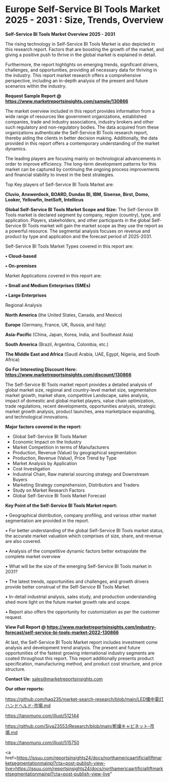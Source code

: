 # Europe Self-Service BI Tools Market 2025 - 2031 : Size, Trends, Overview

<Strong> Self-Service BI Tools Market Overview 2025 - 2031</strong>

The rising technology in Self-Service BI Tools Market is also depicted in this research report. Factors that are boosting the growth of the market, and giving a positive push to thrive in the global market is explained in detail.

Furthermore, the report highlights on emerging trends, significant drivers, challenges, and opportunities, providing all necessary data for thriving in the industry. This report market research offers a comprehensive perspective, including an in-depth analysis of the present and future scenarios within the industry.

<strong>Request Sample Report @ <a href=https://www.marketreportsinsights.com/sample/130866>https://www.marketreportsinsights.com/sample/130866</a></strong>

The market overview included in this report provides information from a wide range of resources like government organizations, established companies, trade and industry associations, industry brokers and other such regulatory and non-regulatory bodies. The data acquired from these organizations authenticate the Self-Service BI Tools research report, thereby aiding the clients in better decision making. Additionally, the data provided in this report offers a contemporary understanding of the market dynamics.

The leading players are focusing mainly on technological advancements in order to improve efficiency. The long-term development patterns for this market can be captured by continuing the ongoing process improvements and financial stability to invest in the best strategies.

Top Key players of Self-Service BI Tools Market are:

<strong>Cluvio, Answerdock, BOARD, Dundas BI, IBM, Sisense, Birst, Domo, Looker, Yellowfin, InetSoft, Intellicus</strong>

<strong><b>Global Self-Service BI Tools Market Scope and Size:</b></strong>
The Self-Service BI Tools market is declared segment by company, region (country), type, and application. Players, stakeholders, and other participants in the global Self-Service BI Tools market will gain the market scope as they use the report as a powerful resource. The segmental analysis focuses on revenue and product by type and application and the forecast period of 2025-2031.

Self-Service BI Tools Market Types covered in this report are:

<strong>• Cloud-based

• On-premises</strong>

Market Applications covered in this report are:

<strong>• Small and Medium Enterprises (SMEs)

• Large Enterprises</strong> 

Regional Analysis

<strong>North America</strong> (the United States, Canada, and Mexico)

<strong>Europe</strong> (Germany, France, UK, Russia, and Italy)

<strong>Asia-Pacific</strong> (China, Japan, Korea, India, and Southeast Asia)

<strong>South America</strong> (Brazil, Argentina, Colombia, etc.)

<strong>The Middle East and Africa</strong> (Saudi Arabia, UAE, Egypt, Nigeria, and South Africa)

<strong>Go For Interesting Discount Here: <a href=https://www.marketreportsinsights.com/discount/130866>https://www.marketreportsinsights.com/discount/130866</a></strong>

The Self-Service BI Tools market report provides a detailed analysis of global market size, regional and country-level market size, segmentation market growth, market share, competitive Landscape, sales analysis, impact of domestic and global market players, value chain optimization, trade regulations, recent developments, opportunities analysis, strategic market growth analysis, product launches, area marketplace expanding, and technological innovations.

<strong><b>Major factors covered in the report:</b></strong>
<ul>
  <li>Global Self-Service BI Tools Market </li>
  <li>Economic Impact on the Industry</li>
  <li>Market Competition in terms of Manufacturers</li>
  <li>Production, Revenue (Value) by geographical segmentation</li>
  <li>Production, Revenue (Value), Price Trend by Type</li>
  <li>Market Analysis by Application</li>
  <li>Cost Investigation</li>
  <li>Industrial Chain, Raw material sourcing strategy and Downstream Buyers</li>
  <li>Marketing Strategy comprehension, Distributors and Traders</li>
  <li>Study on Market Research Factors</li>
  <li>Global Self-Service BI Tools Market Forecast</li>
</ul>

<strong><b>Key Point of the Self-Service BI Tools Market report:</b></strong>

• Geographical distribution, company profiling, and various other market segmentation are provided in the report.

• For better understanding of the global Self-Service BI Tools market status, the accurate market valuation which comprises of size, share, and revenue are also covered.

• Analysis of the competitive dynamic factors better extrapolate the complete market overview

• What will be the size of the emerging Self-Service BI Tools market in 2031?

• The latest trends, opportunities and challenges, and growth drivers provide better construal of the Self-Service BI Tools Market.

• In-detail industrial analysis, sales study, and production understanding shed more light on the future market growth rate and scope.

• Report also offers the opportunity for customization as per the customer request.

<strong><b>View Full Report @ <a href=https://www.marketreportsinsights.com/industry-forecast/self-service-bi-tools-market-2022-130866>https://www.marketreportsinsights.com/industry-forecast/self-service-bi-tools-market-2022-130866</a></b></strong>


At last, the Self-Service BI Tools Market report includes investment come analysis and development trend analysis. The present and future opportunities of the fastest growing international industry segments are coated throughout this report. This report additionally presents product specification, manufacturing method, and product cost structure, and price structure.

<strong>Contact Us:</strong>
sales@marketreportsinsights.com

<strong>Our other reports:</strong>

<a href=https://github.com/haq235/market-search-research/blob/main/LED懐中電灯ハンドヘルド-市場.md>https://github.com/haq235/market-search-research/blob/main/LED懐中電灯ハンドヘルド-市場.md</a>

<a href=https://tanomuno.com/illust/512144>https://tanomuno.com/illust/512144</a>

<a href=https://github.com/Siya23553/Research/blob/main/乾燥キャビネット-市場.md>https://github.com/Siya23553/Research/blob/main/乾燥キャビネット-市場.md</a>

<a href=https://tanomuno.com/illust/515750>https://tanomuno.com/illust/515750</a>

<a href=https://issuu.com/reportsinsights24/docs/northamericaartificialliftmarketsegmentationmainpl?cta=post-publish-view-live>https://issuu.com/reportsinsights24/docs/northamericaartificialliftmarketsegmentationmainpl?cta=post-publish-view-live</a>"
